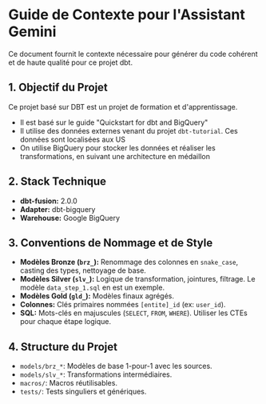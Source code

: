 # Guide de Contexte pour l'Assistant Gemini

Ce document fournit le contexte nécessaire pour générer du code cohérent et de haute qualité pour ce projet dbt.

## 1. Objectif du Projet

Ce projet basé sur DBT est un projet de formation et d'apprentissage.
- Il est basé sur le guide "Quickstart for dbt and BigQuery"
- Il utilise des données externes venant du projet `dbt-tutorial`. Ces données sont localisées aux US
- On utilise BigQuery pour stocker les données et réaliser les transformations, en suivant une architecture en médaillon

## 2. Stack Technique

- **dbt-fusion:** 2.0.0
- **Adapter:** dbt-bigquery
- **Warehouse:** Google BigQuery

## 3. Conventions de Nommage et de Style

- **Modèles Bronze (`brz_`):** Renommage des colonnes en `snake_case`, casting des types, nettoyage de base.
- **Modèles Silver (`slv_`):** Logique de transformation, jointures, filtrage. Le modèle `data_step_1.sql` en est un exemple.
- **Modèles Gold (`gld_`):** Modèles finaux agrégés.
- **Colonnes:** Clés primaires nommées `[entite]_id` (ex: `user_id`).
- **SQL:** Mots-clés en majuscules (`SELECT`, `FROM`, `WHERE`). Utiliser les CTEs pour chaque étape logique.

## 4. Structure du Projet

- `models/brz_*`: Modèles de base 1-pour-1 avec les sources.
- `models/slv_*`: Transformations intermédiaires.
- `macros/`: Macros réutilisables.
- `tests/`: Tests singuliers et génériques.
